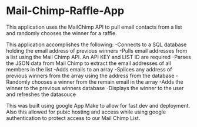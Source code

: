 # Mail-Chimp-Raffle-App
This application uses the MailChimp API to pull email contacts from a list and randomly chooses the winner for a raffle.

This application accomplishes the following:
-Connects to a SQL database holding the email address of previous winners
-Pulls email addresses from a list using the Mail Chimp API.  An API KEY and LIST ID are required
-Parses the JSON data from Mail Chimp to extract the email addresses of all members in the list
-Adds emails to an array
-Splices any address of previous winners from the array using the address from the database
-Randomly chooses a winner from the remain email in the array
-Adds the winner to the previous winners database
-Displays the winner to the user and refreshes the datasouce

This was built using google App Make to allow for fast dev and deployment.  Also this allowed for pubic hosting and access while using google authentication to protect access to our Mail Chimp List.
